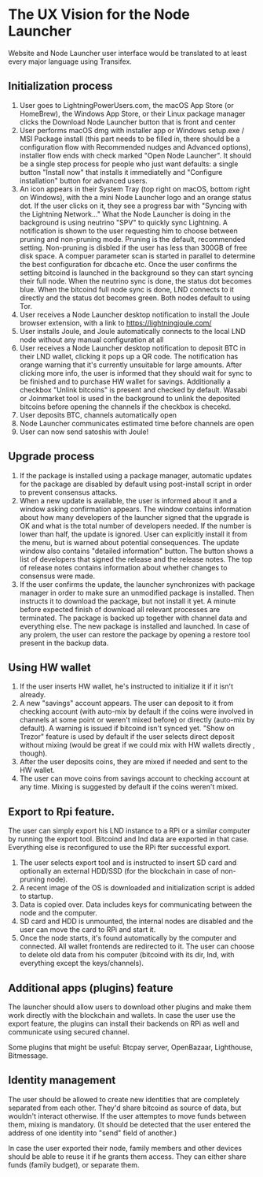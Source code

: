 # The UX Vision for the Node Launcher

Website and Node Launcher user interface would be translated to at least every 
major language using Transifex.

## Initialization process

1. User goes to LightningPowerUsers.com, the macOS App Store (or HomeBrew), the
Windows App Store, or their Linux package manager clicks the Download Node 
Launcher button that is front and center
2. User performs macOS dmg with installer app or Windows setup.exe / MSI Package
install (this part needs to be filled in, there should be a configuration flow 
with Recommended nudges and Advanced options), installer flow ends with check 
marked "Open Node Launcher". It should be a single step process for people who
just want defaults: a single button "Install now" that installs it immediatelly
and "Configure installation" button for advanced users.
3. An icon appears in their System Tray (top right on macOS, bottom right on 
Windows), with the a mini Node Launcher logo and an orange status dot. If the 
user clicks on it, they see a progress bar with "Syncing with the Lightning 
Network..." What the Node Launcher is doing in the background is using neutrino 
"SPV" to quickly sync Lightning. A notification is shown to the user requesting
him to choose between pruning and non-pruning mode. Pruning is the default,
recommended setting. Non-pruning is disbled if the user has less than 300GB of
free disk space. A compuer parameter scan is started in parallel to determine
the best configuration for dbcache etc. Once the user confirms the setting
bitcoind is launched in the background so they can start syncing their full node.
When the neutrino sync is done, the status dot becomes blue. When the bitcoind
full node sync is done, LND connects to it directly and the status dot becomes
green. Both nodes default to using Tor.
4. User receives a Node Launcher desktop notification to install the Joule 
browser extension, with a link to https://lightningjoule.com/
5. User installs Joule, and Joule automatically connects to the local LND node 
without any manual configuration at all
6. User receives a Node Launcher desktop notification to deposit BTC in their 
LND wallet, clicking it pops up a QR code. The notification has orange warning
that it's currently unsuitable for large amounts. After clicking more info, the
user is informed that they should wait for sync to be finished and to purchase HW
wallet for savings. Additionally a checkbox "Unlink bitcoins" is present and
checked by default. Wasabi or Joinmarket tool is used in the background to unlink
the deposited bitcoins before opening the channels if the checkbox is checekd.
7. User deposits BTC, channels automatically open
8. Node Launcher communicates estimated time before channels are open
9. User can now send satoshis with Joule!

## Upgrade process

1. If the package is installed using a package manager, automatic updates for the
package are disabled by default using post-install script in order to prevent
consensus attacks.
2. When a new update is available, the user is informed about it and a window asking
confirmation appears. The window contains information about how many developers
of the launcher signed that the upgrade is OK and what is the total number of
developers needed. If the number is lower than half, the update is ignored. User can
explicitly install it from the menu, but is warned about potential consequences.
The update window also contains "detailed information" button. The button shows a list
of developers that signed the release and the release notes. The top of release notes
contains information about whether changes to consensus were made.
3. If the user confirms the update, the launcher synchronizes with package manager in
order to make sure an unmodified package is installed. Then instructs it to download
the package, but not install it yet. A minute before expected finish of download all
relevant processes are terminated. The package is backed up together with channel data
and everything else. The new package is installed and launched. In case of any prolem,
the user can restore the package by opening a restore tool present in the backup
data.

## Using HW wallet

1. If the user inserts HW wallet, he's instructed to initialize it if it isn't already.
2. A new "savings" account appears. The user can deposit to it from checking account
(with auto-mix by default if the coins were involved in channels at some point or
weren't mixed before) or directly (auto-mix by default). A warning is issued if bitcoind
isn't synced yet. "Show on Trezor" feature is used by default if the user selects direct
deposit without mixing (would be great if we could mix with HW wallets directly , though).
3. After the user deposits coins, they are mixed if needed and sent to the HW wallet.
4. The user can move coins from savings account to checking account at any time. Mixing is
suggested by default if the coins weren't mixed.

## Export to Rpi feature.

The user can simply export his LND instance to a RPi or a similar computer by running the
export tool. Bitcoind and lnd data are exported in that case. Everything else is
reconfigured to use the RPi fter successful export.

1. The user selects export tool and is instructed to insert SD card and optionally an
external HDD/SSD (for the blockchain in case of non-pruning node).
2. A recent image of the OS is downloaded and initialization script is added to startup.
3. Data is copied over. Data includes keys for communicating between the node and the
computer.
4. SD card and HDD is unmounted, the internal nodes are disabled and the user can move
the card to RPi and start it.
5. Once the node starts, it's found automatically by the computer and connected. All
wallet frontends are redirected to it. The user can choose to delete old data from his
computer (bitcoind with its dir, lnd, with everything except the keys/channels).

## Additional apps (plugins) feature

The launcher should allow users to download other plugins and make them work directly with
the blockchain and wallets. In case the user use the export feature, the plugins can
install their backends on RPi as well and communicate using secured channel.

Some plugins that might be useful: Btcpay server, OpenBazaar, Lighthouse, Bitmessage.

## Identity management

The user should be allowed to create new identities that are completely separated from
each other. They'd share bitcoind as source of data, but wouldn't interact otherwise. If
the user attemptes to move funds between them, mixing is mandatory. (It should be detected
that the user entered the address of one identity into "send" field of another.)

In case the user exported their node, family members and other devices should be able to
reuse it if he grants them access. They can either share funds (family budget), or separate
them.

